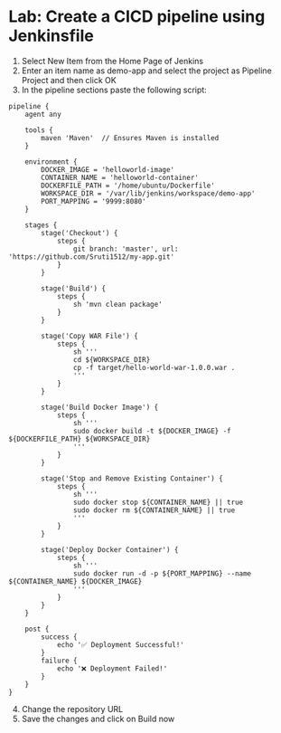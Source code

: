 # Lab: Create a CICD pipeline using Jenkinsfile

1. Select New Item from the Home Page of Jenkins
2. Enter an item name as demo-app and select the project as Pipeline Project and then click OK
3. In the pipeline sections paste the following script:
```
pipeline {
    agent any
 
    tools {
        maven 'Maven'  // Ensures Maven is installed
    }
 
    environment {
        DOCKER_IMAGE = 'helloworld-image'
        CONTAINER_NAME = 'helloworld-container'
        DOCKERFILE_PATH = '/home/ubuntu/Dockerfile'
        WORKSPACE_DIR = '/var/lib/jenkins/workspace/demo-app'
        PORT_MAPPING = '9999:8080'
    }
 
    stages {
        stage('Checkout') {
            steps {
                git branch: 'master', url: 'https://github.com/Sruti1512/my-app.git'
            }
        }
 
        stage('Build') {
            steps {
                sh 'mvn clean package'
            }
        }
 
        stage('Copy WAR File') {
            steps {
                sh '''
                cd ${WORKSPACE_DIR}
                cp -f target/hello-world-war-1.0.0.war .
                '''
            }
        }
 
        stage('Build Docker Image') {
            steps {
                sh '''
                sudo docker build -t ${DOCKER_IMAGE} -f ${DOCKERFILE_PATH} ${WORKSPACE_DIR}
                '''
            }
        }
 
        stage('Stop and Remove Existing Container') {
            steps {
                sh '''
                sudo docker stop ${CONTAINER_NAME} || true
                sudo docker rm ${CONTAINER_NAME} || true
                '''
            }
        }
 
        stage('Deploy Docker Container') {
            steps {
                sh '''
                sudo docker run -d -p ${PORT_MAPPING} --name ${CONTAINER_NAME} ${DOCKER_IMAGE}
                '''
            }
        }
    }
 
    post {
        success {
            echo '✅ Deployment Successful!'
        }
        failure {
            echo '❌ Deployment Failed!'
        }
    }
}
```

4. Change the repository URL
5. Save the changes and click on Build now
